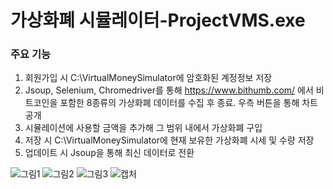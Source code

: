 # 가상화폐 시뮬레이터-ProjectVMS.exe


### 주요 기능
1. 회원가입 시 C:\VirtualMoneySimulator에 암호화된 계정정보 저장
2. Jsoup, Selenium, Chromedriver를 통해 https://www.bithumb.com/ 에서 비트코인을 포함한 8종류의 가상화폐 데이터를 수집 후 종료. 우측 버튼을 통해 차트 공개
3. 시뮬레이션에 사용할 금액을 추가해 그 범위 내에서 가상화폐 구입
4. 저장 시 C:\VirtualMoneySimulator에 현재 보유한 가상화폐 시세 및 수량 저장
5. 업데이트 시 Jsoup을 통해 최신 데이터로 전환

![그림1](https://user-images.githubusercontent.com/62985311/91823672-8c27c700-ec74-11ea-911b-9e51a8fcd381.png)
![그림2](https://user-images.githubusercontent.com/62985311/91823681-8df18a80-ec74-11ea-98a6-6122c50d02bd.png)
![그림3](https://user-images.githubusercontent.com/62985311/91823686-8fbb4e00-ec74-11ea-921a-d969f6a89d3d.png)
![캡처](https://user-images.githubusercontent.com/62985311/91823691-91851180-ec74-11ea-8a97-a41647af0380.JPG)
